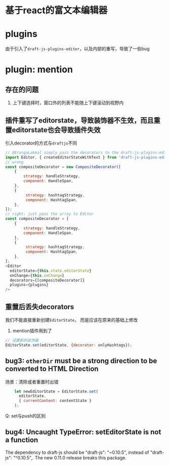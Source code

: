 # 基于react的富文本编辑器

# plugins
由于引入了`draft-js-plugins-editor`，以及内部的重写，导致了一些bug
# plugin: mention
## 存在的问题
1. 上下键选择时，窗口外的列表不能随上下键滚动到视野内

## 插件重写了editorstate，导致装饰器不生效，而且重置editorstate也会导致插件失效

引入decorator的方式与`draftjs`不同
```js
// @ErangaLakmal simply pass the decorators to the draft-js-plugins-editor like this:
import Editor, { createEditorStateWithText } from 'draft-js-plugins-editor';
// wrong
const compositeDecorator = new CompositeDecorator([
    {
        strategy: handleStrategy,
        component: HandleSpan,
    },
    {
         strategy: hashtagStrategy,
         component: HashtagSpan,
    },
]);
// right: just pass the array to Editor
const compositeDecorator = [
    {
        strategy: handleStrategy,
        component: HandleSpan,
    },
    {
         strategy: hashtagStrategy,
         component: HashtagSpan,
    },
];
<Editor
  editorState={this.state.editorState}
  onChange={this.onChange}
  decorators={[compositeDecorator]}
  plugins={plugins}
/>
```

## 重置后丢失decorators
我们不能直接重新创建`EditorState`， 而是应该在原来的基础上修改
1. mention插件用到了
```js
// 设置新的装饰器
EditorState.set(editorState, {decorator: onlyHashtags});
```


## bug3: `otherDir` must be a strong direction to be converted to HTML Direction
场景：清除或者重置时出错
```js
    let newEditorState = EditorState.set(
      editorState,
      { currentContent: contentState }
    );
```

Q: set与push的区别

## bug4: Uncaught TypeError: setEditorState is not a function
The dependency to draft-js should be "draft-js": "~0.10.5", instead of "draft-js": "^0.10.5",. The new 0.11.0 release breaks this package.